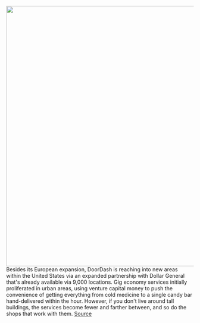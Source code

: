 <img src='https://cdn.vox-cdn.com/thumbor/fNdPjo056MyHUUHyVUYOJUYzfck=/0x0:1800x1013/1200x800/filters:focal(756x363:1044x651)/cdn.vox-cdn.com/uploads/chorus_image/image/70127487/Dollar_General_PR_Image.0.jpg' width='700px' /><br/>
Besides its European expansion, DoorDash is reaching into new areas within the United States via an expanded partnership with Dollar General that's already available via 9,000 locations. Gig economy services initially proliferated in urban areas, using venture capital money to push the convenience of getting everything from cold medicine to a single candy bar hand-delivered within the hour. However, if you don't live around tall buildings, the services become fewer and farther between, and so do the shops that work with them.
<a href='https://www.theverge.com/2021/11/11/22776139/doordash-dollar-general-store-delivery'> Source <a/>